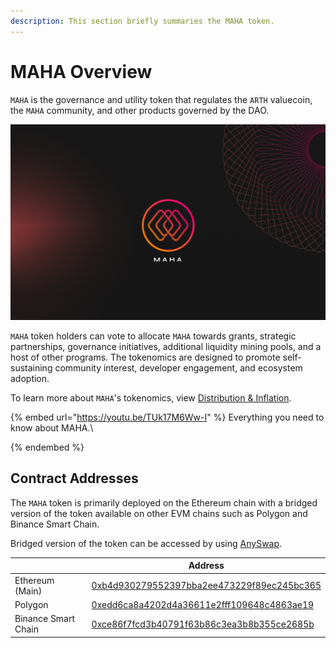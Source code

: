 ```yaml
---
description: This section briefly summaries the MAHA token.
---
```


# MAHA Overview

`MAHA` is the governance and utility token that regulates the `ARTH` valuecoin, the `MAHA` community, and other products governed by the DAO.

![](../.gitbook/assets/image.png)

`MAHA` token holders can vote to allocate `MAHA` towards grants, strategic partnerships, governance initiatives, additional liquidity mining pools, and a host of other programs. The tokenomics are designed to promote self-sustaining community interest, developer engagement, and ecosystem adoption.

To learn more about `MAHA`'s tokenomics, view [Distribution & Inflation](distribution.md).

{% embed url="https://youtu.be/TUk17M6Ww-I" %}
Everything you need to know about MAHA.\

{% endembed %}

## Contract Addresses

The `MAHA` token is primarily deployed on the Ethereum chain with a bridged version of the token available on other EVM chains such as Polygon and Binance Smart Chain.

Bridged version of the token can be accessed by using [AnySwap](https://anyswap.exchange/#/router).

|                     | Address                                                                                                                |
| ------------------- | ---------------------------------------------------------------------------------------------------------------------- |
| Ethereum (Main)     | [0xb4d930279552397bba2ee473229f89ec245bc365](https://etherscan.io/token/0xb4d930279552397bba2ee473229f89ec245bc365)    |
| Polygon             | [0xedd6ca8a4202d4a36611e2fff109648c4863ae19](https://polygonscan.com/token/0xedd6ca8a4202d4a36611e2fff109648c4863ae19) |
| Binance Smart Chain | [0xce86f7fcd3b40791f63b86c3ea3b8b355ce2685b](https://bscscan.com/token/0xce86f7fcd3b40791f63b86c3ea3b8b355ce2685b)     |

